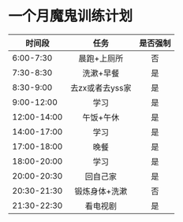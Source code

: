 # 一个月魔鬼训练计划


时间段 | 任务 | 是否强制  
-|:-:|:-:
6:00-7:30 | 晨跑+上厕所 | 否 |
7:30-8:30 | 洗漱+早餐 | 是 |
8:30-9:00 | 去zx或者去yss家 | 是 |
9:00-12:00 | 学习 | 是 |
12:00-14:00 | 午饭+午休 | 是 |
14:00-17:00 | 学习 |是|
17:00-18:00 | 晚餐 | 是|
18:00-20:00|学习|是
20:00-20:30|回自己家|是
20:30-21:30|锻炼身体+洗漱|否
21:30-22:30|看电视剧|是

